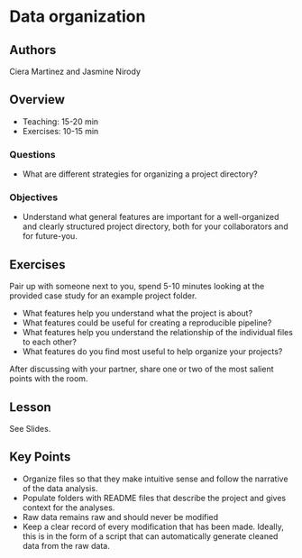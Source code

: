 
# Data organization

## Authors

Ciera Martinez and Jasmine Nirody

## Overview

- Teaching: 15-20 min
- Exercises: 10-15 min

### Questions

- What are different strategies for organizing a project directory?

### Objectives

- Understand what general features are important for a well-organized and clearly structured project directory, both for your collaborators and for future-you.


## Exercises

Pair up with someone next to you, spend 5-10 minutes looking at the provided case study for an example project folder.

[](figs/organization_case_study.png)

- What features help you understand what the project is about?
- What features could be useful for creating a reproducible pipeline?
- What features help you understand the relationship of the individual files to each other?
- What features do you find most useful to help organize your projects?

After discussing with your partner, share one or two of the most salient points with the room.

## Lesson

See Slides.

## Key Points

- Organize files so that they make intuitive sense and follow the narrative of the data analysis.
- Populate folders with README files that describe the project and gives context for the analyses.
- Raw data remains raw and should never be modified
- Keep a clear record of every modification that has been made. Ideally, this is in the form of a script that can automatically generate cleaned data from the raw data.
